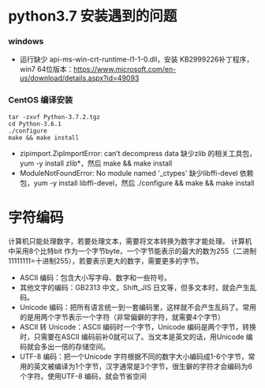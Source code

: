 # python3.7 安装遇到的问题
### windows
* 运行缺少 api-ms-win-crt-runtime-l1-1-0.dll，安装 KB2999226补丁程序，win7 64位版本：https://www.microsoft.com/en-us/download/details.aspx?id=49093

### CentOS 编译安装
```
tar -zxvf Python-3.7.2.tgz
cd Python-3.6.1
./configure
make && make install
```

* zipimport.ZipImportError: can’t decompress data
缺少zlib 的相关工具包，yum -y install zlib*，然后 make && make install
* ModuleNotFoundError: No module named '_ctypes'
缺少libffi-devel 依赖包，yum -y install libffi-devel，然后 ./configure && make && make install


# 字符编码
计算机只能处理数字，若要处理文本，需要将文本转换为数字才能处理。
计算机中采用8个比特bit 作为一个字节byte，一个字节能表示的最大的数为255（二进制11111111=十进制255），若要表示更大的数字，需要更多的字节。

* ASCII 编码：包含大小写字母、数字和一些符号。
* 其他文字的编码：GB2313 中文，Shift_JIS 日文等，但多文本时，就会产生乱码。
* Unicode 编码：把所有语言统一到一套编码里，这样就不会产生乱码了。常用的是用两个字节表示一个字符（非常偏僻的字符，就需要4个字节）
* ASCII 转 Unicode：ASCII 编码时一个字节，Unicode 编码是两个字节，转换时，只需要在ASCII 编码前补0就可以了。当文本是英文的话，用Unicode 编码就会多出一倍的存储空间。
* UTF-8 编码：把一个Unicode 字符根据不同的数字大小编码成1-6个字节，常用的英文被编译为1个字节，汉字通常是3个字节，很生僻的字符才会编码为6个字符。使用UTF-8 编码，就会节省空间


